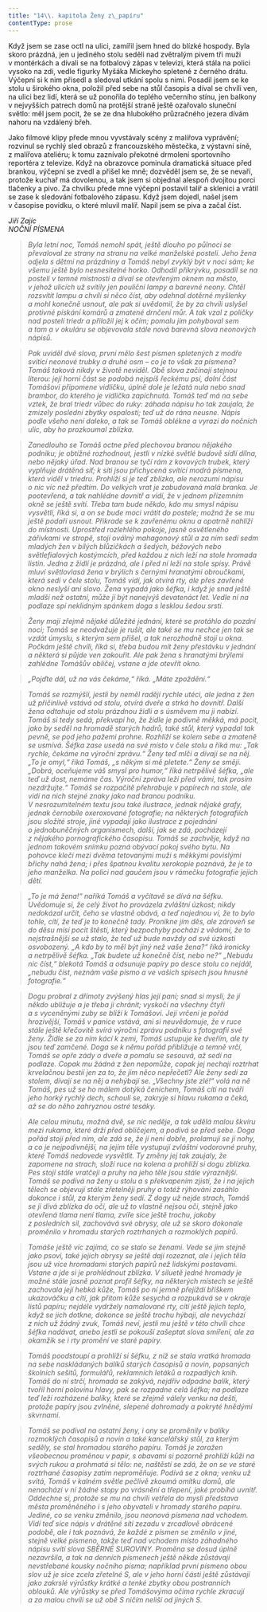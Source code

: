 ```yaml
---
title: "14\\. kapitola Ženy z\_papíru"
contentType: prose
---
```


<section>

Když jsem se zase octl na ulici, zamířil jsem hned do blízké hospody. Byla skoro prázdná, jen u jediného stolu seděli nad zvětralým pivem tři muži v montérkách a dívali se na fotbalový zápas v televizi, která stála na polici vysoko na zdi, vedle figurky Myšáka Mickeyho spletené z černého drátu. Výčepní si k nim přisedl a sledoval utkání spolu s nimi. Posadil jsem se ke stolu u širokého okna, položil před sebe na stůl časopis a díval se chvíli ven, na ulici bez lidí, která se už ponořila do teplého večerního stínu, jen balkony v nejvyšších patrech domů na protější straně ještě ozařovalo sluneční světlo: měl jsem pocit, že se ze dna hlubokého průzračného jezera dívám nahoru na vzdálený břeh.

Jako filmové klipy přede mnou vyvstávaly scény z malířova vyprávění; rozvinul se rychlý sled obrazů z francouzského městečka, z výstavní síně, z malířova ateliéru; k tomu zaznívalo překotné drmolení sportovního reportéra z televize. Když na obrazovce pominula dramatická situace před brankou, výčepní se zvedl a přišel ke mně; dozvěděl jsem se, že se nevaří, protože kuchař má dovolenou, a tak jsem si objednal alespoň dvojitou porci tlačenky a pivo. Za chvilku přede mne výčepní postavil talíř a sklenici a vrátil se zase k sledování fotbalového zápasu. Když jsem dojedl, našel jsem v časopise povídku, o které mluvil malíř. Napil jsem se piva a začal číst.

</section>

<section>

<div class="centered">

<div class="verse">

_Jiří Zajíc  
NOČNÍ PÍSMENA_

</div>

</div>

> _Byla letní noc, Tomáš nemohl spát, ještě dlouho po půlnoci se převaloval ze strany na stranu na velké manželské posteli. Jeho žena odjela s dětmi na prázdniny a Tomáš nebyl zvyklý být v noci sám; ke všemu ještě bylo nesnesitelné horko. Odhodil přikrývku, posadil se na posteli v temné místnosti a díval se otevřeným oknem na město, v jehož ulicích už svítily jen pouliční lampy a barevné neony. Chtěl rozsvítit lampu a chvíli si něco číst, aby odehnal dotěrné myšlenky a mohl konečně usnout, ale pak si uvědomil, že by za chvíli uslyšel protivné pískání komárů a zmatené drnčení můr. A tak vzal z poličky nad postelí triedr a přiložil jej k očím; pomalu jím pohyboval sem a tam a v okuláru se objevovala stále nová barevná slova neonových nápisů._

> _Pak uviděl dvě slova, první mělo šest písmen spletených z modře svítící neonové trubky a druhé osm – co je to však za písmena? Tomáš taková nikdy v životě neviděl. Obě slova začínají stejnou literou: její horní část se podobá nejspíš řeckému psí, dolní část Tomášovi připomene vidličku, úplně dole je ležatá nula nebo snad brambor, do kterého je vidlička zapíchnutá. Tomáš teď má na sebe vztek, že bral triedr vůbec do ruky: záhada nápisu ho tak zaujala, že zmizely poslední zbytky ospalosti; teď už do rána neusne. Nápis podle všeho není daleko, a tak se Tomáš oblékne a vyrazí do nočních ulic, aby ho prozkoumal zblízka._

> _Zanedlouho se Tomáš octne před plechovou branou nějakého podniku; je obtížné rozhodnout, jestli v nízké světlé budově sídlí dílna, nebo nějaký úřad. Nad branou se tyčí rám z kovových trubek, který vyplňuje drátěná síť; k síti jsou přichycená svítící modrá písmena, která viděl v triedru. Prohlíží si je teď zblízka, ale nerozumí nápisu o nic víc než předtím. Do velkých vrat je zabudovaná malá branka. Je pootevřená, a tak nahlédne dovnitř a vidí, že v jednom přízemním okně se ještě svítí. Třeba tam bude někdo, kdo mu smysl nápisu vysvětlí, říká si, a on se bude moci vrátit do postele; možná že se mu ještě podaří usnout. Přikrade se k zavřenému oknu a opatrně nahlíží do místnosti. Uprostřed rozlehlého pokoje, jasně osvětleného zářivkami ve stropě, stojí oválný mahagonový stůl a za ním sedí sedm mladých žen v bílých blůzičkách a šedých, béžových nebo světlefialových kostýmcích, před každou z nich leží na stole hromada listin. Jedna z židlí je prázdná, ale i před ní leží na stole spisy. Právě mluví světlovlasá žena v brýlích s černými hranatými obroučkami, která sedí v čele stolu, Tomáš vidí, jak otvírá rty, ale přes zavřené okno neslyší ani slovo. Žena vypadá jako šéfka, i když je snad ještě mladší než ostatní, může jí být nanejvýš devatenáct let. Vedle ní na podlaze spí neklidným spánkem doga s lesklou šedou srstí._

> _Ženy mají zřejmě nějaké důležité jednání, které se protáhlo do pozdní noci; Tomáš se neodvažuje je rušit, ale také se mu nechce jen tak se vzdát úmyslu, s kterým sem přišel, a tak nerozhodně stojí u okna. Počkám ještě chvíli, říká si, třeba budou mít ženy přestávku v jednání a některá si půjde ven zakouřit. Ale pak žena s hranatými brýlemi zahlédne Tomášův obličej, vstane a jde otevřít okno._

> _„Pojďte dál, už na vás čekáme,“ říká. „Máte zpoždění.“_

> _Tomáš se rozmýšlí, jestli by neměl raději rychle utéci, ale jedna z žen už přičinlivě vstává od stolu, otvírá dveře a strká ho dovnitř. Další žena odtahuje od stolu prázdnou židli a s úsměvem mu ji nabízí. Tomáš si tedy sedá, překvapí ho, že židle je podivně měkká, má pocit, jako by seděl na hromadě starých hadrů, také stůl, který vypadal tak pevně, se pod jeho pažemi prohne. Rozhlíží se kolem sebe a zmateně se usmívá. Šéfka zase usedá na své místo v čele stolu a říká mu: „Tak rychle, čekáme na výroční zprávu.“ Ženy teď mlčí a dívají se na něj. „To je omyl,“ říká Tomáš, „s někým si mě pletete.“ Ženy se smějí. „Dobrá, oceňujeme váš smysl pro humor,“ říká netrpělivě šéfka, „ale teď už dost, nemáme čas. Výroční zpráva leží před vámi, tak prosím nezdržujte.“ Tomáš se rozpačitě přehrabuje v papírech na stole, ale vidí na nich stejné znaky jako nad branou podniku. V nesrozumitelném textu jsou také ilustrace, jednak nějaké grafy, jednak černobíle oxeroxované fotografie; na některých fotografiích jsou složité stroje, jiné vypadají jako ilustrace z pojednání o jednobuněčných organismech, další, jak se zdá, pocházejí z nějakého pornografického časopisu. Tomáš se zachvěje, když na jednom takovém snímku pozná obývací pokoj svého bytu. Na pohovce klečí mezi dvěma tetovanými muži s měkkými povislými břichy nahá žena; i přes špatnou kvalitu xerokopie poznává, že je to jeho manželka. Na polici nad gaučem jsou v rámečku fotografie jejich dětí._

> _„To je má žena!“ naříká Tomáš a vyčítavě se dívá na šéfku. Uvědomuje si, že celý život ho provázela zvláštní úzkost; nikdy nedokázal určit, čeho se vlastně obává, a teď najednou ví, že to bylo tohle, cítí, že teď je to konečně tady. Pronikne jím děs, ale zároveň se do děsu mísí pocit štěstí, který bezpochyby pochází z vědomí, že to nejstrašnější se už stalo, že teď už bude navždy od své úzkosti osvobozený. „A kdo by to měl být jiný než vaše žena?“ říká ironicky a netrpělivě šéfka. „Tak budete už konečně číst, nebo ne?“ „Nebudu nic číst,“ blekotá Tomáš a odsunuje papíry po desce stolu co nejdál, „nebudu číst, neznám vaše písmo a ve vašich spisech jsou hnusné fotografie.“_

> _Dogu probral z dřímoty zvýšený hlas její paní; snad si myslí, že jí někdo ubližuje a je třeba ji chránit; vyskočí na všechny čtyři a s vyceněnými zuby se blíží k Tomášovi. Její vrčení je pořád hrozivější, Tomáš v panice vstává, ani si neuvědomuje, že v ruce stále ještě křečovitě svírá výroční zprávu podniku s fotografií své ženy. Židle se za ním kácí k zemi, Tomáš ustupuje ke dveřím, ale ty jsou teď zamčené. Doga se k němu pořád přibližuje a temně vrčí, Tomáš se opře zády o dveře a pomalu se sesouvá, až sedí na podlaze. Copak mu žádná z žen nepomůže, copak jej nechají roztrhat krvelačnou bestií jen za to, že jim něco nepřečetl? Ale ženy sedí za stolem, dívají se na něj a nehýbají se. „Všechny jste zlé!“ volá na ně Tomáš, pes už se ho málem dotýká čenichem, Tomáš cítí na tváři jeho horký rychlý dech, schoulí se, zakryje si hlavu rukama a čeká, až se do něho zahryznou ostré tesáky._

> _Ale celou minutu, možná dvě, se nic neděje, a tak udělá malou škvíru mezi rukama, které drží před obličejem, a podívá se před sebe. Doga pořád stojí před ním, ale zdá se, že jí není dobře, prolamují se jí nohy, a co je nejpodivnější, na jejím těle vystupují zvláštní vodorovné pruhy, které Tomáš nedovede vysvětlit. Ty změny jej tak zaujaly, že zapomene na strach, složí ruce na kolena a prohlíží si dogu zblízka. Pes stojí stále vratčeji a pruhy na jeho těle jsou stále výraznější. Tomáš se podívá na ženy u stolu a s překvapením zjistí, že i na jejich tělech se objevují stále zřetelněji pruhy a totéž rýhování zasáhlo dokonce i stůl, za kterým ženy sedí. Z dogy už nejde strach, Tomáš se jí dívá zblízka do očí, ale už to vlastně nejsou oči, stejně jako otevřená tlama není tlama, zvíře sice ještě trochu, jakoby z posledních sil, zachovává své obrysy, ale už se skoro dokonale proměnilo v hromadu starých roztrhaných a rozmoklých papírů._

> _Tomáše ještě víc zajímá, co se stalo se ženami. Vede se jim stejně jako psovi, také jejich obrysy se ještě dají rozeznat, ale i jejich těla jsou už více hromadami starých papírů než lidskými postavami. Vstane a jde si je prohlédnout zblízka. V siluetě jedné hromady je možné stále jasně poznat profil šéfky, na některých místech se ještě zachovala její hebká kůže, Tomáš po ní jemně přejíždí bříškem ukazováčku a cítí, jak přitom kůže sesychá a rozpukává se v okraje listů papíru; nejdéle vydržely namalované rty, cítí ještě jejich teplo, když se jich dotkne, dokonce se ještě trochu hýbají, ale nevychází z nich už žádný zvuk, Tomáš neví, jestli mu ještě v této chvíli chce šéfka nadávat, anebo jestli se pokouší zašeptat slova smíření, ale za okamžik se i rty promění ve staré papíry._

> _Tomáš poodstoupí a prohlíží si šéfku, z níž se stala vratká hromada na sebe naskládaných balíků starých časopisů a novin, popsaných školních sešitů, formulářů, reklamních letáků a rozpadlých knih. Tomáš do ní strčí, hromada se zakývá, nejdřív odpadne balík, který tvořil horní polovinu hlavy, pak se rozpadne celá šéfka; na podlaze teď leží rozházené balíky, které se zřejmě válely venku na dešti, protože papíry jsou zvlněné, slepené dohromady a pokryté hnědými skvrnami._

> _Tomáš se podíval na ostatní ženy, i ony se proměnily v balíky rozmoklých časopisů a novin a také kancelářský stůl, za kterým seděly, se stal hromadou starého papíru. Tomáš je zaražen všeobecnou proměnou v papír, s obavami si pozorně prohlíží kůži na svých rukou a prohmatá si tělo: ne, naštěstí se zdá, že on se ve staré roztrhané časopisy zatím neproměňuje. Podívá se z okna; venku už svítá, Tomáš v kalném světle pečlivě zkoumá omítku domů, ale nenachází v ní žádné stopy po vrásnění a třepení, jaké probíhá uvnitř. Oddechne si, protože se mu na chvíli vetřela do mysli představa města proměněného i s jeho obyvateli v hromady starého papíru. Jediné, co se venku změnilo, jsou neonová písmena nad vchodem. Vidí teď sice nápis v drátěné síti zezadu v zrcadlově obrácené podobě, ale i tak poznává, že každé z písmen se změnilo v jiné, stejně velké písmeno, takže teď nad vchodem místo záhadného nápisu svítí slova SBĚRNÉ SUROVINY. Proměna se dosud úplně nezavršila, a tak na denních písmenech ještě někde zůstávají nevstřebané kousky nočního písma; například první písmeno obou slov už je sice zcela zřetelné S, ale v jeho horní části ještě zůstávají jako zakrslé výrůstky krátké a tenké zbytky obou postranních oblouků. Ale výrůstky se před Tomášovýma očima rychle zkracují a za malou chvíli se už obě S ničím neliší od jiných S._

</section>
